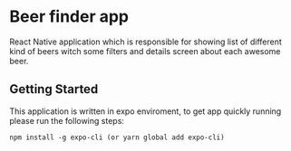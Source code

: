 # Beer finder app

React Native application which is responsible for showing list of different kind of beers witch some filters and details screen about each awesome beer.

## Getting Started

This application is written in expo enviroment, to get app quickly running please run the following steps:

```
npm install -g expo-cli (or yarn global add expo-cli)
```
